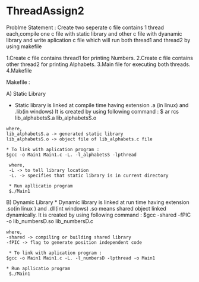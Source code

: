 # ThreadAssign2

Problme Statement : Create two seperate c file contains 1 thread each,compile one c file with static library and other c file with dyanamic library and write aplication c file which will run both thread1 and thread2 by using makefile

1.Create c file contains thread1 for printing Numbers.
2.Create c file contains other thread2 for printing Alphabets.
3.Main file for executing both threads.
4.Makefile 

Makefile :

A) Static Library
   * Static library is linked at compile time having extension .a (in linux) and .lib(in windows)
   It is created by using following command :
   $ ar rcs lib_alphabetsS.a lib_alphabetsS.o
   
    where,
    lib_alphabetsS.a -> generated static library
    lib_alphabetsS.o -> object file of lib_alphabets.c file 
    
    * To link with aplication program :
    $gcc -o Main1 Main1.c -L. -l_alphabetsS -lpthread
    
     where,
     -L -> to tell library location
     -L. -> specifies that static library is in current directory
     
     * Run apllicatio program
     $./Main1
     
B) Dynamic Library
    * Dynamic library is linked at run time having extension .so(in linux ) and .dll(int windows)
    .so means shared object linked dynamically.
    It is created by using following command :
    $gcc -shared -fPIC -o lib_numbersD.so lib_numbersD.c
    
    where,
    -shared -> compiling or building shared library
    -fPIC -> flag to generate position independent code
    
     * To link with aplication program :
    $gcc -o Main1 Main1.c -L. -l_numbersD -lpthread -o Main1
    
    * Run apllicatio program
     $./Main1
    
    
